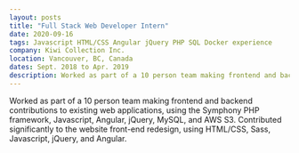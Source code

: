```yaml
---
layout: posts
title: "Full Stack Web Developer Intern"
date: 2020-09-16
tags: Javascript HTML/CSS Angular jQuery PHP SQL Docker experience
company: Kiwi Collection Inc.
location: Vancouver, BC, Canada
dates: Sept. 2018 to Apr. 2019
description: Worked as part of a 10 person team making frontend and backend contributions to existing web applications, using the Symphony PHP framework, Javascript, Angular, jQuery, MySQL, and AWS S3. Contributed significantly to the website front-end redesign, using HTML/CSS, Sass, Javascript, jQuery, and Angular.
---
```

Worked as part of a 10 person team making frontend and backend contributions to existing web applications, using the Symphony PHP framework, Javascript, Angular, jQuery, MySQL, and AWS S3. Contributed significantly to the website front-end redesign, using HTML/CSS, Sass, Javascript, jQuery, and Angular.